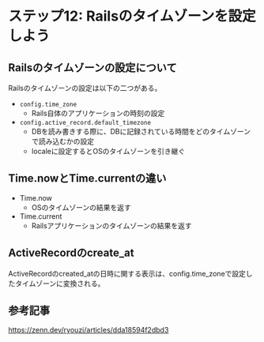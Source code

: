 # ステップ12: Railsのタイムゾーンを設定しよう

## Railsのタイムゾーンの設定について

Railsのタイムゾーンの設定は以下の二つがある。
- `config.time_zone`
  - Rails自体のアプリケーションの時刻の設定
- `config.active_record.default_timezone`
  - DBを読み書きする際に、DBに記録されている時間をどのタイムゾーンで読み込むかの設定
  - localeに設定するとOSのタイムゾーンを引き継ぐ

## Time.nowとTime.currentの違い

- Time.now
  - OSのタイムゾーンの結果を返す
- Time.current
  - Railsアプリケーションのタイムゾーンの結果を返す

## ActiveRecordのcreate_at

ActiveRecordのcreated_atの日時に関する表示は、config.time_zoneで設定したタイムゾーンに変換される。

## 参考記事

https://zenn.dev/ryouzi/articles/dda18594f2dbd3
